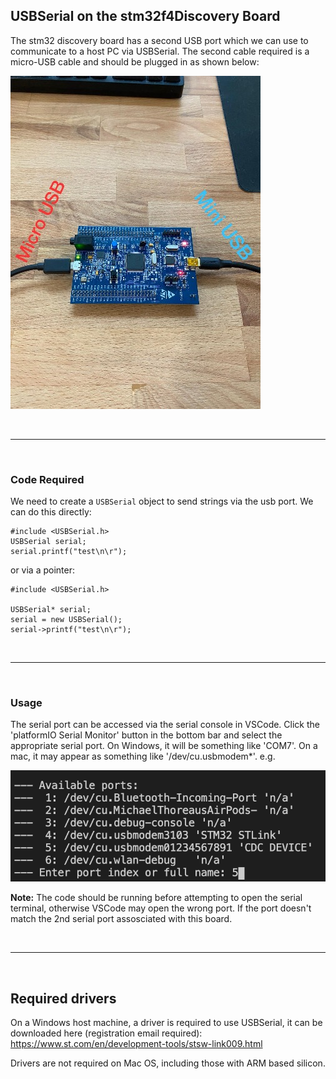 ## USBSerial on the stm32f4Discovery Board

The stm32 discovery board has a second USB port which we can use to communicate to a host PC via USBSerial. The second cable required is a micro-USB cable and should be plugged in as shown below:

![USBSerial Connection](imgs/board.jpg)

<br />


---

<br />

### Code Required

We need to create a `USBSerial` object to send strings via the usb port. We can do this directly:

```
#include <USBSerial.h>
USBSerial serial;
serial.printf("test\n\r");
```

or via a pointer:

```
#include <USBSerial.h>

USBSerial* serial;
serial = new USBSerial();
serial->printf("test\n\r");
```

<br />

---

<br />

### Usage

The serial port can be accessed via the serial console in VSCode. Click the 'platformIO Serial Monitor' button in the bottom bar and select the appropriate serial port. On Windows, it will be something like 'COM7'. On a mac, it may appear as something like '/dev/cu.usbmodem*'. e.g.

![serial](imgs/serial.png)


**Note:** The code should be running before attempting to open the serial terminal, otherwise VSCode may open the wrong port. If the port doesn't match the 2nd serial port assosciated with this board.

<br />

---

<br />

## Required drivers

On a Windows host machine, a driver is required to use USBSerial, it can be downloaded here (registration email required): https://www.st.com/en/development-tools/stsw-link009.html

Drivers are not required on Mac OS, including those with ARM based silicon.



